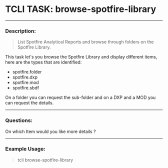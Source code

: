# TCLI TASK: browse-spotfire-library

---
### Description:
> List Spotfire Analytical Reports and browse through folders on the Spotfire Library.

This task let's you browse the Spotfire Library and display different items, here are the types that are identified:

* spotfire.folder
* spotfire.dxp
* spotfire.mod
* spotfire.sbdf

On a folder you can request the sub-folder and on a DXP and a MOD you can request the details.

---
### Questions:

On which Item would you like more details ?

---
### Example Usage:
> tcli browse-spotfire-library
